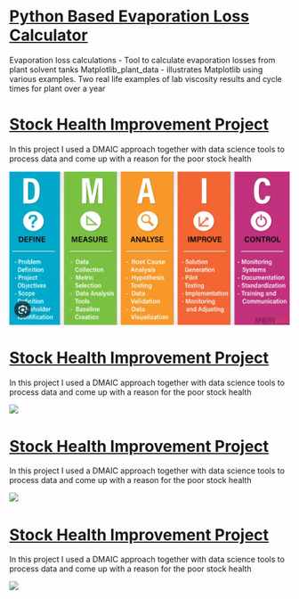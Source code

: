 # [Python Based Evaporation Loss Calculator](https://github.com/TheProcessBoy/Evaporation-Loss-Calculations)
Evaporation loss calculations - Tool to calculate evaporation losses from plant solvent tanks Matplotlib_plant_data - illustrates Matplotlib using various examples. Two real life examples of lab viscosity results and cycle times for plant over a year

# [Stock Health Improvement Project ](https://github.com/TheProcessBoy/Stock-Health-Improvement)
In this project I used a DMAIC approach together with data science tools to process data and come up with a reason for the poor stock health 

![](/assets/img/Capture.PNG)

# [Stock Health Improvement Project ](https://github.com/TheProcessBoy/Stock-Health-Improvement)
In this project I used a DMAIC approach together with data science tools to process data and come up with a reason for the poor stock health 

![](https://github.com/TheProcessBoy/Pragesh_Portfolio/blob/main/images/Capture4.PNG)

# [Stock Health Improvement Project ](https://github.com/TheProcessBoy/Stock-Health-Improvement)
In this project I used a DMAIC approach together with data science tools to process data and come up with a reason for the poor stock health 

![](https://github.com/TheProcessBoy/Pragesh_Portfolio/blob/main/images/Capture4.PNG)

# [Stock Health Improvement Project ](https://github.com/TheProcessBoy/Stock-Health-Improvement)
In this project I used a DMAIC approach together with data science tools to process data and come up with a reason for the poor stock health 

![](https://github.com/TheProcessBoy/Pragesh_Portfolio/blob/main/images/Capture4.PNG)
